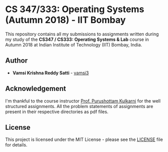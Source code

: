 # CS 347/333: Operating Systems (Autumn 2018) - IIT Bombay

This repository contains all my submissions to assignments written during my study of the **CS347 / CS333: Operating Systems & Lab** course in Autumn 2018 at Indian Institute of Technology (IIT) Bombay, India.

## Author

* **Vamsi Krishna Reddy Satti** - [vamsi3](https://github.com/vamsi3)

## Acknowledgement

I'm thankful to the course instructor [Prof. Purushottam Kulkarni](https://www.cse.iitb.ac.in/~puru) for the well structured assignments. All the problem statements of assignments are present in their respective directories as pdf files.

## License

This project is licensed under the MIT License - please see the [LICENSE](LICENSE) file for details.
